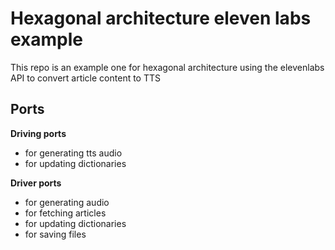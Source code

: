 # Hexagonal architecture eleven labs example

This repo is an example one for hexagonal architecture using the elevenlabs API to convert article content to TTS

## Ports

**Driving ports**

- for generating tts audio
- for updating dictionaries

**Driver ports**

- for generating audio
- for fetching articles
- for updating dictionaries
- for saving files
